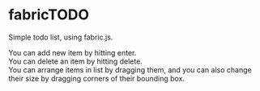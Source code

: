 # fabricTODO
Simple todo list, using fabric.js.

You can add new item by hitting enter. <br/>
You can delete an item by hitting delete. <br/>
You can arrange items in list by dragging them, and you can also change their size by dragging corners of their bounding box.
